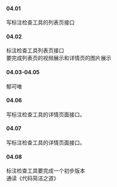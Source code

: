 

#### 04.01   

写标注检查工具的列表页接口    


#### 04.02   

标注检查工具列表页接口    
要完成列表页的视频展示和详情页的图片展示     


#### 04.03-04.05    

郁可唯    


#### 04.06    

写标注检查工具的详情页面接口。     


#### 04.07   

写标注检查工具的详情页面接口。     


#### 04.08   



标注检查工具要完成一个初步版本   
通读《代码简洁之道》     



